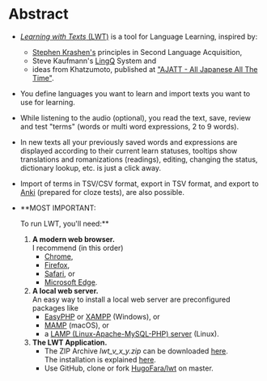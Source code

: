 # Abstract

* [_Learning with Texts_ (LWT)](http://sourceforge.net/projects/learning-with-texts/) is a tool for Language Learning, inspired by:
  * [Stephen Krashen's](http://sdkrashen.com) principles in Second Language Acquisition,
  * Steve Kaufmann's [LingQ](http://lingq.com) System and
  * ideas from Khatzumoto, published at ["AJATT - All Japanese All The Time"](http://www.alljapaneseallthetime.com).
* You define languages you want to learn and import texts you want to use for learning.
* While listening to the audio (optional), you read the text, save, review and test "terms" (words or multi word expressions, 2 to 9 words).
* In new texts all your previously saved words and expressions are displayed according to their current learn statuses, tooltips show translations and romanizations (readings), editing, changing the status, dictionary lookup, etc. is just a click away.
* Import of terms in TSV/CSV format, export in TSV format, and export to [Anki](http://ankisrs.net) (prepared for cloze tests), are also possible.  

* **MOST IMPORTANT:  

    To run LWT, you'll need:**  

    1. **A modern web browser.**  
        I recommend (in this order)
        * [Chrome](http://www.google.com/chrome/),
        * [Firefox](http://www.mozilla.org/firefox/),
        * [Safari](http://www.apple.com/safari/), or
        * [Microsoft Edge](https://www.microsoft.com/en-us/windows/microsoft-edge).
    2. **A local web server.**  
        An easy way to install a local web server are preconfigured packages like
        * [EasyPHP](http://www.easyphp.org/) or [XAMPP](https://www.apachefriends.org/download.html) (Windows), or
        * [MAMP](http://mamp.info/en/index.html) (macOS), or
        * a [LAMP (Linux-Apache-MySQL-PHP) server](http://en.wikipedia.org/wiki/LAMP_%28software_bundle%29) (Linux).
    3. **The LWT Application.**
        * The ZIP Archive _lwt\_v\_x\_y.zip_ can be downloaded [here](http://sourceforge.net/projects/learning-with-texts/files/).  
            The installation is explained [here](info.html#install).
        * Use GitHub, clone or fork [HugoFara/lwt](https://github.com/HugoFara/lwt) on master.
